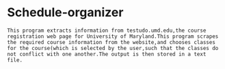 # Schedule-organizer
    This program extracts information from testudo.umd.edu,the course registration web page for University of Maryland.This program scrapes the required course information from the website,and chooses classes for the course(which is selected by the user,such that the classes do not conflict with one another.The output is then stored in a text file.
